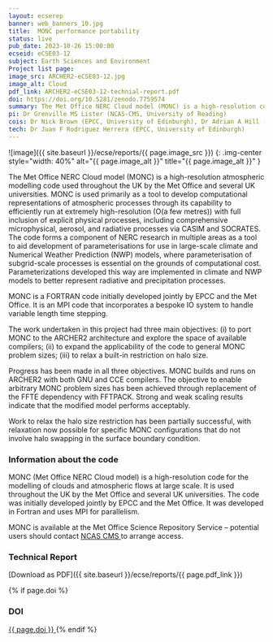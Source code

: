 ```yaml
---
layout: ecserep
banner: web_banners_10.jpg
title:  MONC performance portability
status: live
pub_date: 2023-10-26 15:00:00
ecseid: eCSE03-12
subject: Earth Sciences and Environment
Project list page:
image_src: ARCHER2-eCSE03-12.jpg
image_alt: Cloud
pdf_link: ARCHER2-eCSE03-12-technial-report.pdf
doi: https://doi.org/10.5281/zenodo.7759574
summary: The Met Office NERC Cloud model (MONC) is a high-resolution code used to model clouds and turbulent atmospheric flows at large scale. The code, which was initially developed jointly by EPCC and the Met Office, is used throughout the UK and beyond. This eCSE project aimed to update MONC to tune it to the next generation hardware in ARCHER2, while also taking the opportunity to address two long-standing issues with the code.
pi: Dr Grenville MS Lister (NCAS-CMS, University of Reading)
cois: Dr Nick Brown (EPCC, University of Edinburgh), Dr Adrian A Hill (UK Met Office), Dr Todd R Jones (University of Reading)
tech: Dr Juan F Rodriguez Herrera (EPCC, University of Edinburgh)
---
```




![image]({{ site.baseurl }}/ecse/reports/{{ page.image_src }})
{: .img-center style="width: 40%" alt="{{ page.image_alt }}" title="{{ page.image_alt }}" }




The Met Office NERC Cloud model (MONC) is a high-resolution atmospheric modelling code used throughout the UK by the Met Office and several UK universities. MONC is used primarily as a tool to develop computational representations of atmospheric processes through its capability to efficiently run at extremely high-resolution (O(a few metres)) with full inclusion of explicit physical processes, including comprehensive microphysical, aerosol, and radiative processes via CASIM and SOCRATES. The code forms a component of NERC research in multiple areas as a tool to aid development of parameterisations for use in large-scale climate and Numerical Weather Prediction (NWP) models, where parameterisation of subgrid-scale processes is essential on the grounds of computational cost. Parameterizations developed this way are implemented in climate and NWP models to better represent radiative and precipitation processes. 

MONC is a FORTRAN code initially developed jointly by EPCC and the Met Office. It is an MPI code that incorporates a bespoke IO system to handle variable length time stepping. 

The work undertaken in this project had three main objectives: (i) to port MONC to the ARCHER2 architecture and explore the space of available compilers; (ii) to expand the applicability of the code to general MONC problem sizes; (iii) to relax a built-in restriction on halo size. 

Progress has been made in all three objectives. MONC builds and runs on ARCHER2 with both GNU and CCE compilers. The objective to enable arbitrary MONC problem sizes has been achieved through replacement of the FFTE dependency with FFTPACK. Strong and weak scaling results indicate that the modified model performs acceptably. 

Work to relax the halo size restriction has been partially successful, with relaxation now possible for specific MONC configurations that do not involve halo swapping in the surface boundary condition.









### Information about the code


MONC (Met Office NERC Cloud model) is a high-resolution code for the modelling of clouds and atmospheric flows at large scale. It is used throughout the UK by the Met Office and several UK universities. The code was initially developed jointly by EPCC and the Met Office. It was developed in Fortran and uses MPI for parallelism.

MONC is available at the Met Office Science Repository Service – potential users should contact [NCAS CMS ](https://cms-helpdesk.ncas.ac.uk/) to arrange access. 



### Technical Report

[Download as PDF]({{ site.baseurl }}/ecse/reports/{{ page.pdf_link }}) 


{% if page.doi  %}
### DOI
  <a href="https://doi.org/{{ page.doi }}">
     {{ page.doi }}
  </a>
{% endif %}